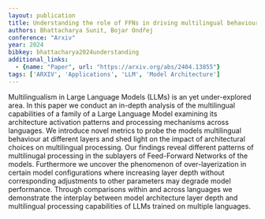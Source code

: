 ```yaml
---
layout: publication
title: Understanding the role of FFNs in driving multilingual behaviour in LLMs
authors: Bhattacharya Sunit, Bojar Ondřej
conference: "Arxiv"
year: 2024
bibkey: bhattacharya2024understanding
additional_links:
  - {name: "Paper", url: "https://arxiv.org/abs/2404.13855"}
tags: ['ARXIV', 'Applications', 'LLM', 'Model Architecture']
---
```

Multilingualism in Large Language Models (LLMs) is an yet under-explored area. In this paper we conduct an in-depth analysis of the multilingual capabilities of a family of a Large Language Model examining its architecture activation patterns and processing mechanisms across languages. We introduce novel metrics to probe the models multilingual behaviour at different layers and shed light on the impact of architectural choices on multilingual processing. Our findings reveal different patterns of multilinugal processing in the sublayers of Feed-Forward Networks of the models. Furthermore we uncover the phenomenon of over-layerization in certain model configurations where increasing layer depth without corresponding adjustments to other parameters may degrade model performance. Through comparisons within and across languages we demonstrate the interplay between model architecture layer depth and multilingual processing capabilities of LLMs trained on multiple languages.
